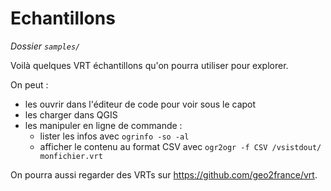 # Echantillons

*Dossier `samples/`*

Voilà quelques VRT échantillons qu'on pourra utiliser pour explorer.

On peut :

- les ouvrir dans l'éditeur de code pour voir sous le capot
- les charger dans QGIS
- les manipuler en ligne de commande :
  - lister les infos avec `ogrinfo -so -al`
  - afficher le contenu au format CSV avec `ogr2ogr -f CSV /vsistdout/ monfichier.vrt`

On pourra aussi regarder des VRTs sur https://github.com/geo2france/vrt.